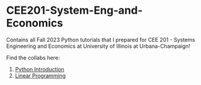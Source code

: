 # CEE201-System-Eng-and-Economics

Contains all Fall 2023 Python tutorials that I prepared for CEE 201 - Systems Engineering and Economics at University of Illinois at Urbana-Champaign!

Find the collabs here:
1. [Python Introduction](https://colab.research.google.com/drive/1TQypPQ2FOWf9QeiY2TiWTfAyH2gyjsf6?usp=sharing)
2. [Linear Programming](https://colab.research.google.com/drive/1egmSh0m86OiGCul-9f1gPMi6K7aWMphf?usp=sharing)  

